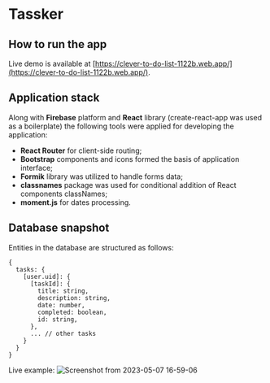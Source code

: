 # Tassker

## How to run the app
Live demo is available at [https://clever-to-do-list-1122b.web.app/](https://clever-to-do-list-1122b.web.app/).

## Application stack
Along with **Firebase** platform and **React** library (create-react-app was used as a boilerplate) the following tools were applied for developing the application:
- **React Router** for client-side routing;
- **Bootstrap** components and icons formed the basis of application interface;
- **Formik** library was utilized to handle forms data;
- **classnames** package was used for conditional addition of React components classNames;
- **moment.js** for dates processing.

## Database snapshot
Entities in the database are structured as follows:
```
{
  tasks: {
    [user.uid]: {
      [taskId]: {
        title: string,
        description: string,
        date: number,
        completed: boolean,
        id: string,
      },
      ... // other tasks
    }
  }
}
```

Live example:
![Screenshot from 2023-05-07 16-59-06](https://user-images.githubusercontent.com/89708037/236699165-52306138-5cf0-4901-bbde-cd5b83dc8ba1.png)
